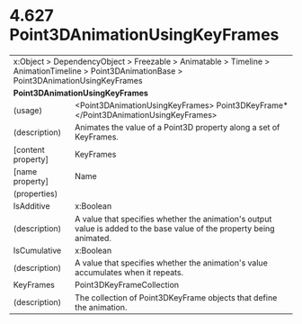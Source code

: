 <html dir="LTR" xmlns:mshelp="http://msdn.microsoft.com/mshelp" xmlns:ddue="http://ddue.schemas.microsoft.com/authoring/2003/5" xmlns:xlink="http://www.w3.org/1999/xlink" xmlns:tool="http://www.microsoft.com/tooltip">

<body>
 <input type="hidden" id="userDataCache" class="userDataStyle">
 <input type="hidden" id="hiddenScrollOffset">
 <img id="dropDownImage" style="display:none; height:0; width:0;" src="../local/drpdown.gif">
 <img id="dropDownHoverImage" style="display:none; height:0; width:0;" src="../local/drpdown_orange.gif">
 <img id="collapseImage" style="display:none; height:0; width:0;" src="../local/collapse.gif">
 <img id="expandImage" style="display:none; height:0; width:0;" src="../local/exp.gif">
 <img id="collapseAllImage" style="display:none; height:0; width:0;" src="../local/collall.gif">
 <img id="expandAllImage" style="display:none; height:0; width:0;" src="../local/expall.gif">
 <img id="copyImage" style="display:none; height:0; width:0;" src="../local/copycode.gif">
 <img id="copyHoverImage" style="display:none; height:0; width:0;" src="../local/copycodeHighlight.gif">
 <div id="header"><h1 class="heading">4.627 Point3DAnimationUsingKeyFrames</h1></div>

 <div id="mainSection">
 <div id="mainBody">
 <div id="allHistory" class="saveHistory" onsave="saveAll()" onload="loadAll()"></div>
 <p xmlns:wsd="http://wsdev.schemas.microsoft.com/authoring/2008/2" xmlns:msxsl="urn:schemas-microsoft-com:xslt" xmlns:script="urn:script" xmlns:build="urn:build">
 </p>
 <div id="sectionSection0" class="section" name="collapseableSection">
 <content xmlns="http://ddue.schemas.microsoft.com/authoring/2003/5" xmlns:wsd="http://wsdev.schemas.microsoft.com/authoring/2008/2" xmlns:msxsl="urn:schemas-microsoft-com:xslt" xmlns:script="urn:script" xmlns:build="urn:build">
 </content>
 </div>
 <div id="sectionSection1" class="section" name="collapseableSection">
 <content xmlns="http://ddue.schemas.microsoft.com/authoring/2003/5" xmlns:wsd="http://wsdev.schemas.microsoft.com/authoring/2008/2" xmlns:msxsl="urn:schemas-microsoft-com:xslt" xmlns:script="urn:script" xmlns:build="urn:build">
 <table class="ProtocolAuthoredTable" xmlns="">
 <tr><td colspan="2">
<mshelp:link keywords="c0d383e4-fcdb-4546-a06b-81c262fe2a5e" tabindex="0">x:Object</mshelp:link> &gt; <mshelp:link keywords="44a6e58f-41e0-4602-b1d2-75a9b44a5acb" tabindex="0">DependencyObject</mshelp:link> &gt; <mshelp:link keywords="14abf0ee-8f63-4ed1-80bd-0b71e55f11cb" tabindex="0">Freezable</mshelp:link> &gt; <mshelp:link keywords="4853919b-6874-4e1c-9343-c5cac9c192f9" tabindex="0">Animatable</mshelp:link> &gt; <mshelp:link keywords="804f6a09-43b5-42cc-ba0d-9961bceb5166" tabindex="0">Timeline</mshelp:link> &gt; <mshelp:link keywords="42c3e52c-aa6a-4ec4-b081-7575e1e90537" tabindex="0">AnimationTimeline</mshelp:link> &gt; <mshelp:link keywords="47fbf136-14bf-4ea3-af5d-dcf6d30800cf" tabindex="0">Point3DAnimationBase</mshelp:link> &gt; <mshelp:link keywords="414ba853-51b2-42c0-a4cc-34f606a35a8b" tabindex="0">Point3DAnimationUsingKeyFrames</mshelp:link> </td>
 </tr>
 <tr><td colspan="2">
 <b>Point3DAnimationUsingKeyFrames</b> </td>
 </tr>
 <tr><td><div class="indent0">(usage)</div></td>
 <td>&lt;Point3DAnimationUsingKeyFrames&gt; <mshelp:link keywords="af1b95f8-9a73-4d24-972e-1a0764bf5ed3" tabindex="0">Point3DKeyFrame</mshelp:link>* &lt;/Point3DAnimationUsingKeyFrames&gt;</td>
 </tr>
 <tr><td><div class="indent0">(description)</div></td>
 <td>Animates the value of a Point3D property along a set of KeyFrames.</td>
 </tr>
 <tr><td><div class="indent0">[content property]</div></td>
 <td><mshelp:link keywords="414ba853-51b2-42c0-a4cc-34f606a35a8b" tabindex="0">KeyFrames</mshelp:link></td>
 </tr>
 <tr><td><div class="indent0">[name property]</div></td>
 <td><mshelp:link keywords="804f6a09-43b5-42cc-ba0d-9961bceb5166" tabindex="0">Name</mshelp:link></td>
 </tr>
 <tr><td><div class="indent0">(properties)</div></td>
 <td></td>
 </tr>
 <tr><td><div class="indent2">IsAdditive</div></td>
 <td><mshelp:link keywords="c4ef5482-3a69-411e-bd77-93ce44c968a9" tabindex="0">x:Boolean</mshelp:link></td>
 </tr>
 <tr><td><div class="indent4">(description)</div></td>
 <td>A value that specifies whether the animation's output value is added to the base value of the property being animated.</td>
 </tr>
 <tr><td><div class="indent2">IsCumulative</div></td>
 <td><mshelp:link keywords="c4ef5482-3a69-411e-bd77-93ce44c968a9" tabindex="0">x:Boolean</mshelp:link></td>
 </tr>
 <tr><td><div class="indent4">(description)</div></td>
 <td>A value that specifies whether the animation's value accumulates when it repeats.</td>
 </tr>
 <tr><td><div class="indent2">KeyFrames</div></td>
 <td><mshelp:link keywords="efb889e4-870c-4b32-9909-ea7d7ac373a3" tabindex="0">Point3DKeyFrameCollection</mshelp:link></td>
 </tr>
 <tr><td><div class="indent4">(description)</div></td>
 <td>The collection of Point3DKeyFrame objects that define the animation.</td>
 </tr>
</table>
 </content>
 </div>
 <!--[if gte IE 5]>
 <tool:tip element="languageFilterToolTip" avoidmouse="false"/>
 <![endif]-->
 </div>
 <a name="feedback"></a><span></span>
 </div>
</body></html>

